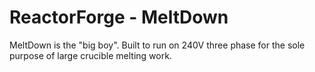 ReactorForge - MeltDown
============

MeltDown is the "big boy". Built to run on 240V three phase for the sole purpose of large crucible melting work.